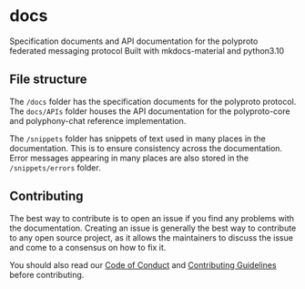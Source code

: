 # docs
Specification documents and API documentation for the polyproto federated messaging protocol
Built with mkdocs-material and python3.10

## File structure

The `/docs` folder has the specification documents for the polyproto protocol. The `docs/APIs` folder houses the API documentation for the polyproto-core and polyphony-chat reference implementation.

The `/snippets` folder has snippets of text used in many places in the documentation. This is to ensure consistency across the documentation. Error messages appearing in many places are also stored in the `/snippets/errors` folder.

## Contributing

The best way to contribute is to open an issue if you find any problems with the documentation. Creating an issue is generally the best way to contribute to any open source project, as it allows the maintainers to discuss the issue and come to a consensus on how to fix it.

You should also read our [Code of Conduct](https://github.com/polyphony-chat/.github/blob/main/CODE_OF_CONDUCT.md) and [Contributing Guidelines](https://github.com/polyphony-chat/.github/blob/main/CONTRIBUTION_GUIDELINES.md) before contributing.
